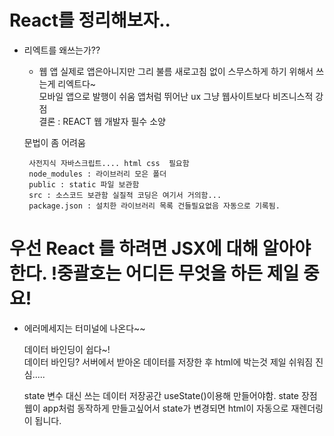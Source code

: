 # React를 정리해보자..

 - 리엑트를 왜쓰는가??

     - 웹 앱 실제로 앱은아니지만 그리 불름 새로고침 없이 스무스하게 하기 위해서 쓰는게 리엑트다~ </br>
      모바일 앱으로 발행이 쉬움 앱처럼 뛰어난 ux 그냥 웹사이트보다 비즈니스적 강점 </br>
      결론 : REACT 웹 개발자 필수 소양 

    문법이 좀 어려움 

        사전지식 자바스크립트.... html css  필요함
        node_modules : 라이브러리 모은 폴더
        public : static 파일 보관함
        src : 소스코드 보관함 실질적 코딩은 여기서 거의함...
        package.json : 설치한 라이브러리 목록 건들필요없음 자동으로 기록됨.
        
# 우선 React 를 하려면 JSX에 대해 알아야한다. !중괄호는 어디든 무엇을 하든 제일 중요!


 - 에러메세지는 터미널에 나온다~~

      데이터 바인딩이 쉽다~! </br>
      데이터 바인딩? 서버에서 받아온 데이터를 저장한 후 html에 박는것 제일 쉬워짐 진심.....

      state 변수 대신 쓰는 데이터 저장공간 useState()이용해 만들어야함.
      state 장점 웹이 app처럼 동작하게 만들고싶어서 
      state가 변경되면 html이 자동으로 재렌더링이 됩니다.
